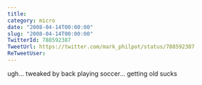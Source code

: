 ```yaml
---
title: 
category: micro
date: "2008-04-14T00:00:00"
slug: "2008-04-14T00:00:00"
TwitterId: 788592387
TweetUrl: https://twitter.com/mark_philpot/status/788592387
ReTweetUser: 
---
```


ugh... tweaked by back playing soccer... getting old sucks